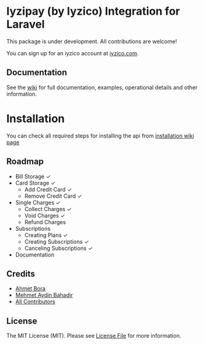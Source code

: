 # Iyzipay (by Iyzico) Integration for Laravel

This package is under development. All contributions are welcome!

You can sign up for an iyzico account at [iyzico.com](https://www.iyzico.com).

## Documentation

See the [wiki](https://github.com/afbora/iyzipay-laravel/wiki) for full documentation, examples, operational details and other information. 

# Installation

You can check all required steps for installing the api from [installation wiki page](https://github.com/afbora/iyzipay-laravel/wiki/Installation)

## Roadmap
* Bill Storage ✓
* Card Storage ✓
    * Add Credit Card ✓
    * Remove Credit Card ✓
* Single Charges ✓
    * Collect Charges ✓
    * Void Charges ✓
    * Refund Charges
* Subscriptions
    * Creating Plans ✓
    * Creating Subscriptions ✓ 
    * Canceling Subscriptions ✓
* Documentation

## Credits
- [Ahmet Bora](https://github.com/afbora)
- [Mehmet Aydin Bahadir](https://github.com/actuallymab)
- [All Contributors](../../contributors)

## License
The MIT License (MIT). Please see [License File](LICENSE.md) for more information.
